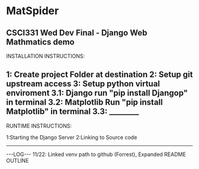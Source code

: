 # MatSpider
CSCI331 Wed Dev Final - Django Web Mathmatics demo
---------------------
INSTALLATION INSTRUCTIONS:

1: Create project Folder at destination
2: Setup git upstream access
3: Setup python virtual enviroment
    3.1: Django
        run "pip install Djangop" in terminal
    3.2: Matplotlib
        Run "pip install Matplotlib" in terminal
    3.3: ________   
---------------------
RUNTIME INSTRUCTIONS:
    
1:Starting the Django Server 
2:Linking to Source code

----------------------

---LOG---
11/22: Linked venv path to github (Forrest), Expanded README OUTLINE
